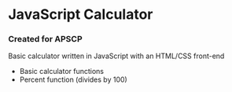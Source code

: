 # JavaScript Calculator

### Created for APSCP

Basic calculator written in JavaScript with an HTML/CSS front-end

* Basic calculator functions
* Percent function (divides by 100)
